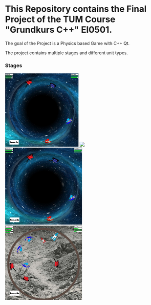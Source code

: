 # This Repository contains the Final Project of the TUM Course "Grundkurs C++" EI0501.

The goal of the Project is a Physics based Game with C++ Qt.

The project contains multiple stages and different unit types.

### Stages
<img src="https://github.com/xXBasti/WorldwarJump/blob/master/Images/Map1.png " width="240">
<img src="https://github.com/xXBasti/WorldwarJump/blob/master/Images/Map2.ppg " width="240">

<div class="row">
  <div class="column">
   <img src="https://github.com/xXBasti/WorldwarJump/blob/master/Images/Map1.png "  alt="Stage2" style="width:50%">
  </div>
  <div class="column">
    <img src="https://github.com/xXBasti/WorldwarJump/blob/master/Images/Map2.jpg " alt="Stage2" style="width:50%">
  </div>
</div> 

